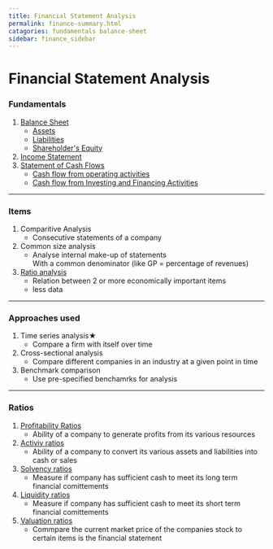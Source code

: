 ```yaml
---
title: Financial Statement Analysis
permalink: finance-summary.html
catagories: fundamentals balance-sheet
sidebar: finance_sidebar
---
```


<h1>Financial Statement Analysis</h1>

### Fundamentals
1. [Balance Sheet](fundamentals/balance-sheet/balance-sheet.html)
    - [Assets](fundamentals/balance-sheet/assets.html)
    - [Liabilities](fundamentals/balance-sheet/liabilities.html)
    - [Shareholder's Equity](fundamentals/balance-sheet/shareholders-equity.html)
2.  [Income Statement](fundamentals/income-statement/income-statement.html)
3.  [Statement of Cash Flows](fundamentals/statement-of-cash-flows/statement-of-cash-flows.html)
    - [Cash flow from operating activities](fundamentals/statement-of-cash-flows/cash-flow-from-operating-activities.html)
    - [Cash flow from Investing and Financing Activities](fundamentals/statement-of-cash-flows/cash-flow-from-investing-and-financing-activities.html)

---
### Items
1. Comparitive Analysis  
    -   Consecutive statements of a company  
2. Common size analysis  
    - Analyse internal make-up of statements  
    With a common denominator (like GP = percentage of revenues)  
3. [Ratio analysis](#user-content-ratios)  
    - Relation between 2 or more economically important items 
    - less data
---
### Approaches used
1. Time series analysis★  
    - Compare a firm with itself over time  
2.  Cross-sectional analysis  
    - Compare different companies in an industry at a given point in time  
3. Benchmark comparison  
    - Use pre-specified benchamrks for analysis  
<hr>

### <a name="ratios">Ratios</a>  
1. [Profitability Ratios](ratios/profitability-ratios.html)  
    - Ability of a company to generate profits from its various resources  
2. [Activiy ratios](ratios/activity-ratios.html)  
    - Ability of a company to convert its various assets and liabilities into cash or sales  
3. [Solvency ratios](ratios/solvency-ratios.html) 
    - Measure if company has sufficient cash to meet its long term financial comittements   
4. [Liquidity ratios](ratios/liquidity-ratios.html) 
    - Measure if company has sufficient cash to meet its short term financial comittements  
5. [Valuation ratios](ratios/valuation-ratios.html)   
    - Commpare the current market price of the companies stock to certain items is the financial statement  

